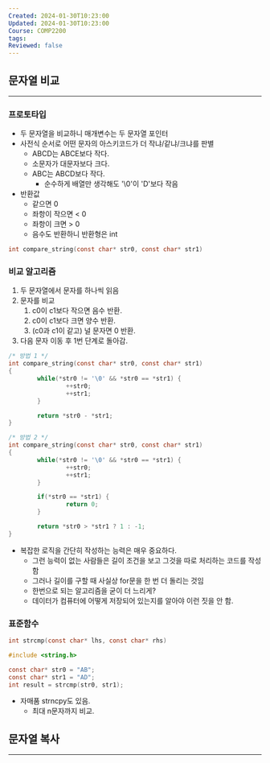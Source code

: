 ```yaml
---
Created: 2024-01-30T10:23:00
Updated: 2024-01-30T10:23:00
Course: COMP2200
tags: 
Reviewed: false
---
```

## 문자열 비교
---
### 프로토타입
- 두 문자열을 비교하니 매개변수는 두 문자열 포인터
- 사전식 순서로 어떤 문자의 아스키코드가 더 작냐/같냐/크냐를 판별
	- ABCD는 ABCE보다 작다.
	- 소문자가 대문자보다 크다.
	- ABC는 ABCD보다 작다.
		- 순수하게 배열만 생각해도 '\\0'이 'D'보다 작음
- 반환값
	- 같으면 0
	- 좌항이 작으면 < 0
	- 좌항이 크면 > 0
	- 음수도 반환하니 반환형은 int
```c
int compare_string(const char* str0, const char* str1)
```
### 비교 알고리즘
1. 두 문자열에서 문자를 하나씩 읽음
2. 문자를 비교
	1. c0이 c1보다 작으면 음수 반환.
	1. c0이 c1보다 크면 양수 반환.
	2. (c0과 c1이 같고) 널 문자면 0 반환.
3. 다음 문자 이동 후 1번 단계로 돌아감.
```c
/* 방법 1 */
int compare_string(const char* str0, const char* str1)
{
        while(*str0 != '\0' && *str0 == *str1) {
                ++str0;
                ++str1;
        }

        return *str0 - *str1;
}

/* 방법 2 */
int compare_string(const char* str0, const char* str1)
{
        while(*str0 != '\0' && *str0 == *str1) {
                ++str0;
                ++str1;
        }

        if(*str0 == *str1) {
                return 0;
        }

        return *str0 > *str1 ? 1 : -1;
}
```
- 복잡한 로직을 간단히 작성하는 능력은 매우 중요하다.
	- 그런 능력이 없는 사람들은 길이 조건을 보고 그것을 따로 처리하는 코드를 작성함
	- 그러나 길이를 구할 때 사실상 for문을 한 번 더 돌리는 것임
	- 한번으로 되는 알고리즘을 굳이 더 느리게?
	- 데이터가 컴퓨터에 어떻게 저장되어 있는지를 알아야 이런 짓을 안 함.
### 표준함수
```c
int strcmp(const char* lhs, const char* rhs)
```

```c
#include <string.h>

const char* str0 = "AB";
const char* str1 = "AD";
int result = strcmp(str0, str1);
```
- 자매품 strncpy도 있음.
	- 최대 n문자까지 비교.

## 문자열 복사
---
```c

```